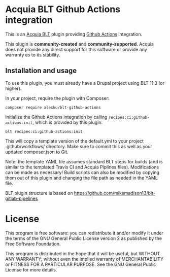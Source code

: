 Acquia BLT Github Actions integration
====

This is an [Acquia BLT](https://github.com/acquia/blt) plugin providing [Github Actions](https://github.com/features/actions) integration.

This plugin is **community-created** and **community-supported**. Acquia does not provide any direct support for this software or provide any warranty as to its stability.

## Installation and usage

To use this plugin, you must already have a Drupal project using BLT 11.3 (or higher).

In your project, require the plugin with Composer:

`composer require alexku/blt-github-actions`

Initialize the Github Actions integration by calling `recipes:ci:github-actions:init`, which is provided by this plugin:

`blt recipes:ci:github-actions:init`

This will copy a template version of the default.yml to your project .github/workflows/ directory. Make sure to commit this as well as your updated composer.json to Git.

Note: the template YAML file assumes standard BLT steps for builds (and is similar to the templated Travis CI and Acquia Piplines files). Modifications can be made as necessary! Build scripts can also be modified by copying them out of this plugin and changing the file path as needed in the YAML file.

BLT plugin structure is based on https://github.com/mikemadison13/blt-gitlab-pipelines

# License

This program is free software: you can redistribute it and/or modify it under the terms of the GNU General Public License version 2 as published by the Free Software Foundation.

This program is distributed in the hope that it will be useful, but WITHOUT ANY WARRANTY; without even the implied warranty of MERCHANTABILITY or FITNESS FOR A PARTICULAR PURPOSE.  See the GNU General Public License for more details.
